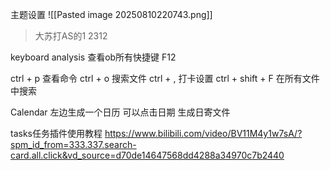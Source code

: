 


主题设置
![[Pasted image 20250810220743.png]]


> 大苏打AS的1
> 2312 




keyboard analysis  查看ob所有快捷键 F12

ctrl + p 查看命令
ctrl + o 搜索文件
ctrl + , 打卡设置
ctrl + shift + F 在所有文件中搜索

Calendar  左边生成一个日历 
可以点击日期 生成日寄文件 



tasks任务插件使用教程
https://www.bilibili.com/video/BV11M4y1w7sA/?spm_id_from=333.337.search-card.all.click&vd_source=d70de14647568dd4288a34970c7b2440